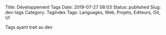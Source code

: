 Title: Développement Tags
Date: 2019-07-27 08:03
Status: published
Slug: dev-tags
Category: TagIndex
Tags: Languages, Web, Projets, Editeurs, Git, UI

Tags ayant trait au dev
